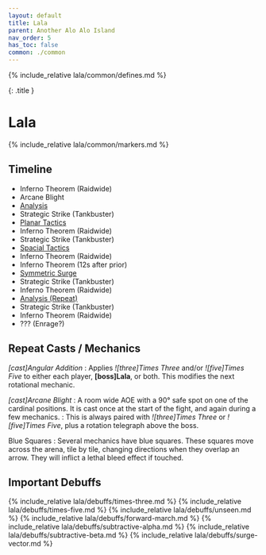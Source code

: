 ```yaml
---
layout: default
title: Lala
parent: Another Alo Alo Island
nav_order: 5
has_toc: false
common: ./common
---
```


{% include_relative lala/common/defines.md %}

{: .title }
# Lala

{% include_relative lala/common/markers.md %}

## Timeline

* Inferno Theorem (Raidwide)
* Arcane Blight
* [Analysis](./analysis/)
* Strategic Strike (Tankbuster)
* [Planar Tactics](./planar-tactics)
* Inferno Theorem (Raidwide)
* Strategic Strike (Tankbuster)
* [Spacial Tactics](./spacial-tactics)
* Inferno Theorem (Raidwide)
* Inferno Theorem (12s after prior)
* [Symmetric Surge](./symmetric-surge)
* Strategic Strike (Tankbuster)
* Inferno Theorem (Raidwide)
* [Analysis (Repeat)](./analysis/)
* Strategic Strike (Tankbuster)
* Inferno Theorem (Raidwide)
* ??? (Enrage?)

## Repeat Casts / Mechanics

*[cast]Angular Addition*
: Applies *![three]Times Three* and/or *![five]Times Five* to either each
  player, **[boss]Lala**, or both. This modifies the next rotational mechanic.

*[cast]Arcane Blight*
: A room wide AOE with a 90° safe spot on one of the cardinal positions. It is
  cast once at the start of the fight, and again during a few mechanics.
: This is always paired with *![three]Times Three* or *![five]Times Five*, plus
  a rotation telegraph above the boss.

Blue Squares
: Several mechanics have blue squares. These squares move across the arena, tile
  by tile, changing directions when they overlap an arrow. They will inflict a
  lethal bleed effect if touched.

## Important Debuffs

<div class="debuffs" markdown="1">
{% include_relative lala/debuffs/times-three.md %}
{% include_relative lala/debuffs/times-five.md %}
{% include_relative lala/debuffs/unseen.md %}
{% include_relative lala/debuffs/forward-march.md %}
{% include_relative lala/debuffs/subtractive-alpha.md %}
{% include_relative lala/debuffs/subtractive-beta.md %}
{% include_relative lala/debuffs/surge-vector.md %}
</div>
